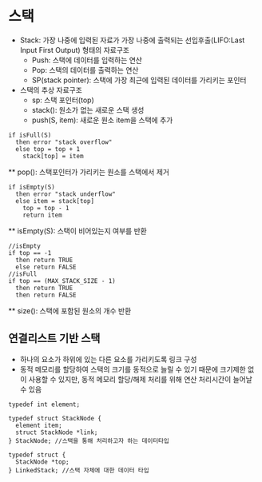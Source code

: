 # 스택
* Stack: 가장 나중에 입력된 자료가 가장 나중에 출력되는 선입후출(LIFO:Last Input First Output) 형태의 자료구조
  * Push: 스택에 데이터를 입력하는 연산
  * Pop: 스택의 데이터를 출력하는 연산
  * SP(stack pointer): 스택에 가장 최근에 입력된 데이터를 가리키는 포인터
* 스택의 추상 자료구조
  * sp: 스택 포인터(top)
  * stack(): 원소가 없는 새로운 스택 생성
  * push(S, item): 새로운 원소 item을 스택에 추가
```
if isFull(S)
  then error "stack overflow"
  else top = top + 1
    stack[top] = item
```
** pop(): 스택포인터가 가리키는 원소를 스택에서 제거
```
if isEmpty(S)
  then error "stack underflow"
  else item = stack[top]
    top = top - 1
    return item
```
** isEmpty(S): 스택이 비어있는지 여부를 반환
```
//isEmpty
if top == -1
  then return TRUE
  else return FALSE
//isFull
if top == (MAX_STACK_SIZE - 1)
  then return TRUE
  then return FALSE
```
** size(): 스택에 포함된 원소의 개수 반환
## 연결리스트 기반 스택
* 하나의 요소가 하위에 있는 다른 요소를 가리키도록 링크 구성
* 동적 메모리를 할당하여 스택의 크기를 동적으로 늘릴 수 있기 때문에 크기제한 없이 사용할 수 있지만,
동적 메모리 할당/해제 처리를 위해 연산 처리시간이 늘어날 수 있음 
```
typedef int element;

typedef struct StackNode {
  element item;
  struct StackNode *link;
} StackNode; //스택을 통해 처리하고자 하는 데이터타입

typedef struct {
  StackNode *top;
} LinkedStack; //스택 자체에 대한 데이터 타입
```
